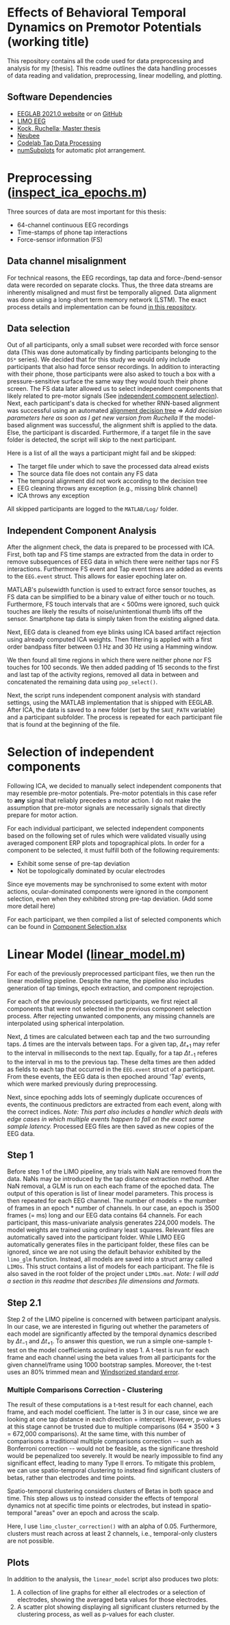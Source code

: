 # Effects of Behavioral Temporal Dynamics on Premotor Potentials (working title)

This repository contains all the code used for data preprocessing and analysis for my [thesis].
This readme outlines the data handling processes of data reading and validation, preprocessing, linear modelling, and plotting.

## Software Dependencies

- [EEGLAB 2021.0 website](https://eeglab.org/) or on [GitHub](https://github.com/sccn/eeglab)
- [LIMO EEG](https://github.com/LIMO-EEG-Toolbox/limo_tools)
- [Kock, Ruchella; Master thesis](https://github.com/rushkock/master_thesis_IS-DS/)
- [Neubee](https://github.com/codelableidenvelux/neubee/)
- [Codelab Tap Data Processing](https://github.com/codelableidenvelux/CodelabTapDataProcessing)
- [numSubplots](https://www.mathworks.com/matlabcentral/fileexchange/26310-numsubplots-neatly-arrange-subplots) for automatic plot arrangement.

# Preprocessing ([inspect_ica_epochs.m](MATLAB/inspect_ICA_epochs.m))

Three sources of data are most important for this thesis:

- 64-channel continuous EEG recordings
- Time-stamps of phone tap interactions
- Force-sensor information (FS)


## Data channel misalignment
For technical reasons, the EEG recordings, tap data and force-/bend-sensor data were recorded on separate clocks\.
Thus, the three data streams are inherently misaligned and must first be temporally aligned\.
Data alignment was done using a long-short term memory network (LSTM).
The exact process details and implementation can be found [in this repository](https://github.com/codelableidenvelux/neubee/tree/rush/lstm).


## Data selection 
Out of all participants, only a small subset were recorded with force sensor data (This was done automatically by finding participants belonging to the `DS*` series).
We decided that for this study we would only include participants that also had force sensor recordings.
In addition to interacting with their phone, those participants were also asked to touch a box with a pressure-sensitive surface the same way they would touch their phone screen.
The FS data later allowed us to select independent components that likely related to pre-motor signals (See [independent component selection](#ICA-Selection)).
Next, each participant's data is checked for whether RNN-based alignment was successful using an automated [alignment decision tree](https://github.com/rushkock/master_thesis_IS-DS/tree/master/src/alignment/moving_averages/decision_tree) => *Add decision parameters here as soon as I get new version from Ruchella*
If the model-based alignment was successful, the alignment shift is applied to the data.
Else, the participant is discarded.
Furthermore, if a target file in the save folder is detected, the script will skip to the next participant.

Here is a list of all the ways a participant might fail and be skipped:
- The target file under which to save the processed data alread exists
- The source data file does not contain any FS data
- The temporal alignment did not work according to the decision tree
- EEG cleaning throws any exception (e.g., missing blink channel)
- ICA throws any exception

All skipped participants are logged to the `MATLAB/Log/` folder.


## Independent Component Analysis
After the alignment check, the data is prepared to be processed with ICA.
First, both tap and FS time stamps are extracted from the data in order to remove subsequences of EEG data in which there were neither taps nor FS interactions.
Furthermore FS event and Tap event times are added as events to the `EEG.event` struct.
This allows for easier epoching later on.

MATLAB's pulsewidth function is used to extract force sensor touches, as FS data can be simplified to be a binary value of either touch or no touch.
Furthermore, FS touch intervals that are < 500ms were ignored, such quick touches are likely the results of noise/unintentional thumb lifts off the sensor.
Smartphone tap data is simply taken from the existing aligned data.

Next, EEG data is cleaned from eye blinks using ICA based artifact rejection using already computed ICA weights.
Then filtering is applied with a first order bandpass filter between 0.1 Hz and 30 Hz using a Hamming window.

We then found all time regions in which there were neither phone nor FS touches for 100 seconds.
We then added padding of 15 seconds to the first and last tap of the activity regions, removed all data in between and concatenated the remaining data using `pop_select()`.

Next, the script runs independent component analysis with standard settings, using the MATLAB implementation that is shipped with EEGLAB.
After ICA, the data is saved to a new folder (set by the `SAVE_PATH` variable) and a participant subfolder.
The process is repeated for each participant file that is found at the beginning of the file.


# Selection of independent components 

Following ICA, we decided to manually select independent components that may resemble pre-motor potentials.
Pre-motor potentials in this case refer to **any** signal that reliably precedes a motor action.
I do not make the assumption that pre-motor signals are necessarily signals that directly prepare for motor action.

For each individual participant, we selected independent components based on the following set of rules which were validated visually using averaged component ERP plots and topographical plots.
In order for a component to be selected, it must fulfill both of the following requirements:

- Exhibit some sense of pre-tap deviation
- Not be topologically dominated by ocular electrodes

Since eye movements may be synchronised to some extent with motor actions, ocular-dominated components were ignored in the component selection, even when they exhibited strong pre-tap deviation.
(Add some more detail here)

For each participant, we then compiled a list of selected components which can be found in [Component Selection.xlsx](MATLAB/Component%20Selection.xlsx)


# Linear Model ([linear_model.m](MATLAB/linear_model.m))
For each of the previously preprocessed participant files, we then run the linear modelling pipeline.
Despite the name, the pipeline also includes generation of tap timings, epoch extraction, and component reprojection.

For each of the previously processed participants, we first reject all components that were not selected in the previous component selection process.
After rejecting unwanted components, any missing channels are interpolated using spherical interpolation.

Next, $\Delta$ times are calculated between each tap and the two surrounding taps.
$\Delta$ times are the intervals between taps.
For a given tap, $\Delta t_{+1}$ may refer to the interval in milliseconds to the next tap.
Equally, for a tap $\Delta t_{-1}$ referes to the interval in ms to the previous tap.
These delta times are then added as fields to each tap that occurred in the `EEG.event` struct of a participant.
From these events, the EEG data is then epoched around 'Tap' events, which were marked previously during preprocessing.

Next, since epoching adds lots of seemingly duplicate occurences of events, the continuous predictors are extracted from each event, along with the correct indices.
*Note: This part also includes a handler which deals with edge cases in which multiple events happen to fall on the exact same sample latency.*
Processed EEG files are then saved as new copies of the EEG data.

## Step 1
Before step 1 of the LIMO pipeline, any trials with NaN are removed from the data.
NaNs may be introduced by the tap distance extraction method.
After NaN removal, a GLM is run on each each frame of the epoched data.
The output of this operation is list of linear model parameters.
This process is then repeated for each EEG channel.
The number of models = the number of frames in an epoch * number of channels.
In our case, an epoch is 3500 frames (= ms) long and our EEG data contains 64 channels.
For each participant, this mass-univariate analysis generates 224,000 models.
The model weights are trained using ordinary least squares.
Relevant files are automatically saved into the participant folder.
While LIMO EEG automatically generates files in the participant folder, these files can be ignored, since we are not using the default behavior exhibited by the `limo_glm` function.
Instead, all models are saved into a struct array called `LIMOs`.
This struct contains a list of models for each participant.
The file is also saved in the root folder of the project under `LIMOs.mat`.
*Note: I will add a section in this readme that describes file dimensions and formats.*

## Step 2.1
Step 2 of the LIMO pipeline is concerned with between participant analysis.
In our case, we are interested in figuring out whether the parameters of each model are significantly affected by the temporal dynamics described by $\Delta t_{-1}$ and $\Delta t_{+1}$.
To answer this question, we run a simple one-sample t-test on the model coefficients acquired in step 1.
A t-test is run for each frame and each channel using the beta values from all participants for the given channel/frame using 1000 bootstrap samples.
Moreover, the t-test uses an 80% trimmed mean and [Windsorized standard error](https://www.itl.nist.gov/div898/software/dataplot/refman2/auxillar/winssd.htm).

### Multiple Comparisons Correction - Clustering
The result of these computations is a t-test result for each channel, each frame, and each model coefficient.
The latter is 3 in our case, since we are looking at one tap distance in each direction + intercept.
However, p-values at this stage cannot be trusted due to multiple comparisons (64 * 3500 * 3 = 672,000 comparisons).
At the same time, with this number of comparisons a traditional multiple comparisons correction -- such as Bonferroni correction -- would not be feasible, as the significane threshold would be pepenalized too severely.
It would be nearly impossible to find any significant effect, leading to many Type II errors.
To mitigate this problem, we can use spatio-temporal clustering to instead find significant clusters of betas, rather than electrodes and time points.

Spatio-temporal clustering considers clusters of Betas in both space and time.
This step allows us to instead consider the effects of temporal dynamics not at specific time points or electrodes, but instead in spatio-temporal "areas" over an epoch and across the scalp.

Here, I use `limo_cluster_correction()` with an alpha of 0.05.
Furthermore, clusters must reach across at least 2 channels, i.e., temporal-only clusters are not possible.

## Plots
In addition to the analysis, the `linear_model` script also produces two plots:
1. A collection of line graphs for either all electrodes or a selection of electrodes, showing the averaged beta values for those electrodes.
2. A scatter plot showing displaying all significant clusters returned by the clustering process, as well as p-values for each cluster.


